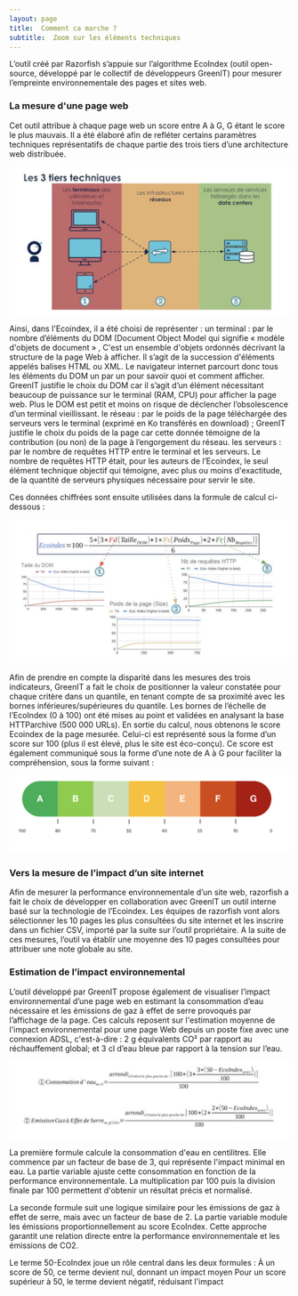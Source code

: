 ```yaml
---
layout: page
title:  Comment ca marche ?
subtitle:  Zoom sur les éléments techniques
---
```

L’outil créé par Razorfish s’appuie sur l’algorithme EcoIndex (outil open-source, développé par le collectif de développeurs GreenIT) pour mesurer l’empreinte environnementale des pages et sites web. 

### La mesure d'une page web

Cet outil attribue à chaque page web un score entre A à G, G étant le score le plus mauvais. Il a été élaboré afin de refléter certains paramètres techniques représentatifs de chaque partie des trois tiers d’une architecture web distribuée. 

<img src="photos/1.1.png"/>

<meta property="og:image" content="https://tinmarrr.github.io/photos/1.1.png">

Ainsi, dans l'Ecoindex, il a été choisi de représenter :
un terminal : par le nombre d’éléments du DOM (Document Object Model qui signifie « modèle d'objets de document » , C'est un ensemble d'objets ordonnés décrivant la structure de la page Web à afficher. Il s’agit de la succession d'éléments appelés balises HTML ou XML. Le navigateur internet parcourt donc tous les éléments du DOM un par un pour savoir quoi et comment afficher. GreenIT justifie le choix du DOM car il s’agit d’un élément nécessitant beaucoup de puissance sur le terminal (RAM, CPU) pour afficher la page web. Plus le DOM est petit et moins on risque de déclencher l’obsolescence d’un terminal vieillissant.
le réseau : par le poids de la page téléchargée des serveurs vers le terminal (exprimé en Ko transférés en download) ; GreenIT justifie le choix du poids de la page car cette donnée témoigne de la contribution (ou non) de la page à l’engorgement du réseau.
les serveurs : par le nombre de requêtes HTTP entre le terminal et les serveurs. Le nombre de requêtes HTTP était, pour les auteurs de l’Ecoindex, le seul élément technique objectif qui témoigne, avec plus ou moins d'exactitude, de la quantité de serveurs physiques nécessaire pour servir le site.
 
Ces données chiffrées sont ensuite utilisées dans la formule de calcul ci-dessous :

<img src="photos/1.2.png"/>

<meta property="og:image" content="https://tinmarrr.github.io/photos/1.2.png">
 
Afin de prendre en compte la disparité dans les mesures des trois indicateurs, GreenIT a fait le choix de positionner la valeur constatée pour chaque critère dans un quantile, en tenant compte de sa proximité avec les bornes inférieures/supérieures du quantile. Les bornes de l’échelle de l’EcoIndex (0 à 100) ont été mises au point et validées en analysant la base HTTParchive (500 000 URLs).
En sortie du calcul, nous obtenons le score Ecoindex de la page mesurée. Celui-ci est représenté sous la forme d’un score sur 100 (plus il est élevé, plus le site est éco-conçu). Ce score est également communiqué sous la forme d’une note de A à G pour faciliter la compréhension, sous la forme suivant : 

<img src="photos/1.3.png"/>

<meta property="og:image" content="https://tinmarrr.github.io/photos/1.3.png">

### Vers la mesure de l’impact d’un site internet

Afin de mesurer la performance environnementale d’un site web, razorfish a fait le choix de développer en collaboration avec GreenIT un outil interne basé sur la technologie de l’Ecoindex.
Les équipes de razorfish vont alors sélectionner les 10 pages les plus consultées du site internet et les inscrire dans un fichier CSV, importé par la suite sur l’outil propriétaire. A la suite de ces mesures, l’outil va établir une moyenne des 10 pages consultées pour attribuer une note globale au site.

### Estimation de l’impact environnemental

L’outil développé par GreenIT propose également de visualiser l’impact environnemental d’une page web en estimant la consommation d’eau nécessaire et les émissions de gaz à effet de serre provoqués par l’affichage de la page.
Ces calculs reposent sur l'estimation moyenne de l'impact environnemental pour une page Web depuis un poste fixe avec une connexion ADSL, c'est-à-dire :
2 g équivalents CO² par rapport au réchauffement global;
et 3 cl d’eau bleue par rapport à  la tension sur l’eau.
 
<img src="photos/1.4.png"/>

<meta property="og:image" content="https://tinmarrr.github.io/photos/1.4.png">

La première formule calcule la consommation d'eau en centilitres. Elle commence par un facteur de base de 3, qui représente l'impact minimal en eau. La partie variable ajuste cette consommation en fonction de la performance environnementale. La multiplication par 100 puis la division finale par 100 permettent d'obtenir un résultat précis et normalisé.
 

La seconde formule suit une logique similaire pour les émissions de gaz à effet de serre, mais avec un facteur de base de 2. La partie variable module les émissions proportionnellement au score EcoIndex. Cette approche garantit une relation directe entre la performance environnementale et les émissions de CO2.

Le terme 50-EcoIndex joue un rôle central dans les deux formules :
À un score de 50, ce terme devient nul, donnant un impact moyen
Pour un score supérieur à 50, le terme devient négatif, réduisant l'impact
